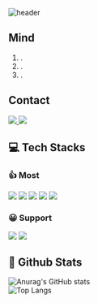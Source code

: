 <!--Header-->
![header](https://capsule-render.vercel.app/api?type=rect&height=200&color=gradient&customColorList=3&text=BongPal's%20World&reversal=false&textBg=false&animation=fadeIn&desc=😶&fontAlign=50&section=header&descAlignY=51&descAlign=26)

## Mind
1. .
2. .
3. .

## Contact
<span>
  <a href="mailto:﻿bong_pal@naver.com" target="_blank">
    <img src="https://img.shields.io/badge/bong__pal@naver.com-03C75A?style=flat&logo=naver&logoColor=white"/>
  </a>
  <a href="https://t.me/mabongpal" target="_blank">
    <img src="https://img.shields.io/badge/@mabongpal-26A5E4?style=flat&logo=telegram&logoColor=white"/>
  </a>
</span>

## 💻 Tech Stacks
### 👍 Most
<span>
  <img src="https://img.shields.io/badge/python-%233776AB.svg?&style=for-the-badge&logo=python&logoColor=white" />
  <img src="https://img.shields.io/badge/fastapi-%23009688.svg?&style=for-the-badge&logo=fastapi&logoColor=white" />
  <img src="https://img.shields.io/badge/selenium-%2343B02A.svg?&style=for-the-badge&logo=selenium&logoColor=white" />
  <img src="https://img.shields.io/badge/mariadb-%23003545.svg?&style=for-the-badge&logo=mariadb&logoColor=white" />
  <img src="https://img.shields.io/badge/php-%23777BB4.svg?&style=for-the-badge&logo=php&logoColor=white" />
</span>

### 😀 Support
<span>
  <img src="https://img.shields.io/badge/javascript-%23F7DF1E.svg?&style=for-the-badge&logo=javascript&logoColor=black" />
  <img src="https://img.shields.io/badge/jquery-%230769AD.svg?&style=for-the-badge&logo=jquery&logoColor=white" />
</span>

## 🤔 Github Stats
![Anurag's GitHub stats](https://github-readme-stats.vercel.app/api?username=MaBongPal&hide=contribs,prs&show_icons=true&theme=white)
<br>
![Top Langs](https://github-readme-stats.vercel.app/api/top-langs/?username=MaBongPal)


<!--
Badges
https://github.com/danmadeira/simple-icon-badges
-->
